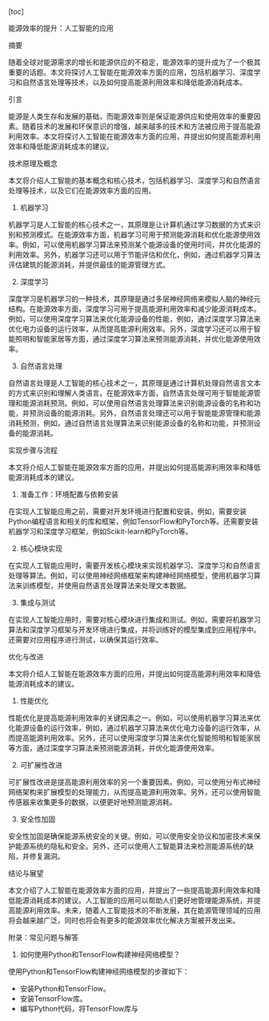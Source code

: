 
[toc]                    
                
                
能源效率的提升：人工智能的应用

摘要

随着全球对能源需求的增长和能源供应的不稳定，能源效率的提升成为了一个极其重要的话题。本文将探讨人工智能在能源效率方面的应用，包括机器学习、深度学习和自然语言处理等技术，以及如何提高能源利用效率和降低能源消耗成本。

引言

能源是人类生存和发展的基础，而能源效率则是保证能源供应和使用效率的重要因素。随着技术的发展和环保意识的增强，越来越多的技术和方法被应用于提高能源利用效率。本文将探讨人工智能在能源效率方面的应用，并提出如何提高能源利用效率和降低能源消耗成本的建议。

技术原理及概念

本文将介绍人工智能的基本概念和核心技术，包括机器学习、深度学习和自然语言处理等技术，以及它们在能源效率方面的应用。

1. 机器学习

机器学习是人工智能的核心技术之一，其原理是让计算机通过学习数据的方式来识别和预测模式。在能源效率方面，机器学习可用于预测能源消耗和优化能源使用效率。例如，可以使用机器学习算法来预测某个能源设备的使用时间，并优化能源的利用效率。另外，机器学习还可以用于节能评估和优化，例如，通过机器学习算法评估建筑的能源消耗，并提供最佳的能源管理方式。

2. 深度学习

深度学习是机器学习的一种技术，其原理是通过多层神经网络来模拟人脑的神经元结构。在能源效率方面，深度学习可用于提高能源利用效率和减少能源消耗成本。例如，可以使用深度学习算法来优化能源设备的性能，例如，通过深度学习算法来优化电力设备的运行效率，从而提高能源利用效率。另外，深度学习还可以用于智能照明和智能家居等方面，通过深度学习算法来预测能源消耗，并优化能源使用效率。

3. 自然语言处理

自然语言处理是人工智能的核心技术之一，其原理是通过计算机处理自然语言文本的方式来识别和理解人类语言。在能源效率方面，自然语言处理可用于智能能源管理和能源消耗预测。例如，可以使用自然语言处理算法来识别能源设备的名称和功能，并预测设备的能源消耗。另外，自然语言处理还可以用于智能能源管理和能源消耗预测，例如，通过自然语言处理算法来识别能源设备的名称和功能，并预测设备的能源消耗。

实现步骤与流程

本文将介绍人工智能在能源效率方面的应用，并提出如何提高能源利用效率和降低能源消耗成本的建议。

1. 准备工作：环境配置与依赖安装

在实现人工智能应用之前，需要对开发环境进行配置和安装。例如，需要安装Python编程语言和相关的库和框架，例如TensorFlow和PyTorch等。还需要安装机器学习和深度学习框架，例如Scikit-learn和PyTorch等。

2. 核心模块实现

在实现人工智能应用时，需要开发核心模块来实现机器学习、深度学习和自然语言处理等算法。例如，可以使用神经网络框架来构建神经网络模型，使用机器学习算法来训练模型，并使用自然语言处理算法来处理文本数据。

3. 集成与测试

在实现人工智能应用时，需要对核心模块进行集成和测试。例如，需要将机器学习算法和深度学习框架与开发环境进行集成，并将训练好的模型集成到应用程序中。还需要对应用程序进行测试，以确保其运行效率。

优化与改进

本文将介绍人工智能在能源效率方面的应用，并提出如何提高能源利用效率和降低能源消耗成本的建议。

1. 性能优化

性能优化是提高能源利用效率的关键因素之一。例如，可以使用机器学习算法来优化能源设备的运行效率，例如，通过机器学习算法来优化电力设备的运行效率，从而提高能源利用效率。另外，还可以使用深度学习算法来优化智能照明和智能家居等方面，通过深度学习算法来预测能源消耗，并优化能源使用效率。

2. 可扩展性改进

可扩展性改进是提高能源利用效率的另一个重要因素。例如，可以使用分布式神经网络架构来扩展模型的处理能力，从而提高能源利用效率。另外，还可以使用智能传感器来收集更多的数据，以便更好地预测能源消耗。

3. 安全性加固

安全性加固是确保能源系统安全的关键。例如，可以使用安全协议和加密技术来保护能源系统的隐私和安全。另外，还可以使用人工智能算法来检测能源系统的缺陷，并修复漏洞。

结论与展望

本文介绍了人工智能在能源效率方面的应用，并提出了一些提高能源利用效率和降低能源消耗成本的建议。人工智能的应用可以帮助人们更好地管理能源系统，并提高能源利用效率。未来，随着人工智能技术的不断发展，其在能源管理领域的应用将会越来越广泛，同时也将会有更多的能源效率优化解决方案被开发出来。

附录：常见问题与解答

1. 如何使用Python和TensorFlow构建神经网络模型？

使用Python和TensorFlow构建神经网络模型的步骤如下：

- 安装Python和TensorFlow。
- 安装TensorFlow库。
- 编写Python代码，将TensorFlow库与

